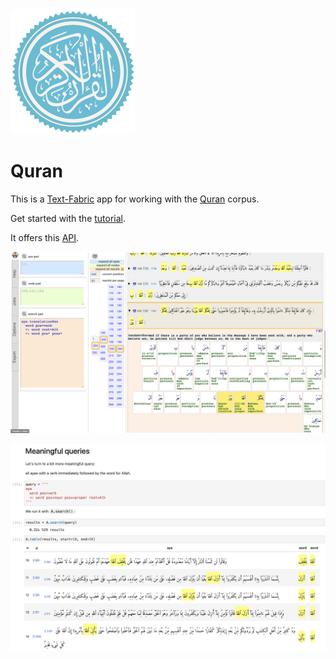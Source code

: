 ![logo](code/static/logo.png)

# Quran

This is a
[Text-Fabric](https://githubv.com/annotation/text-fabric) app
for working with the
[Quran](https://github.com/q-ran/quran) corpus.

Get started with the
[tutorial](https://nbviewer.jupyter.org/github/annotation/tutorials/blob/master/quran/start.ipynb).

It offers this [API](https://annotation.github.io/text-fabric/Api/App/).

![shot](images/shot.png)

![jup](images/jup.png)
